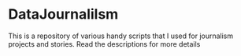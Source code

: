# DataJournalilsm

This is a repository of various handy scripts that I used for journalism projects and stories. Read the descriptions for more details
